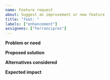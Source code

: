 ```yaml
---
name: Feature request
about: Suggest an improvement or new feature
title: "feat: "
labels: ["enhancement"]
assignees: ["ferrancipres"]
---
```


**Problem or need**

**Proposed solution**

**Alternatives considered**

**Expected impact**
